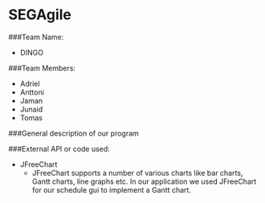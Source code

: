 # SEGAgile

###Team Name:
- DINGO

###Team Members:
- Adriel
- Anttoni
- Jaman
- Junaid
- Tomas

###General description of our program

###External API or code used:
- JFreeChart
	- JFreeChart supports a number of various charts like bar charts, Gantt charts, line graphs etc. In our application we used 		JFreeChart for our schedule gui to implement a Gantt chart. 
